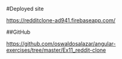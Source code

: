 #Deployed site

https://redditclone-ad941.firebaseapp.com/

##GitHub

https://github.com/oswaldosalazar/angular-exercises/tree/master/Ex11_reddit-clone
